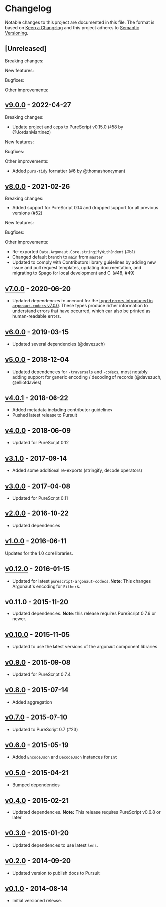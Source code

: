 # Changelog

Notable changes to this project are documented in this file. The format is based on [Keep a Changelog](https://keepachangelog.com/en/1.0.0/) and this project adheres to [Semantic Versioning](https://semver.org/spec/v2.0.0.html).

## [Unreleased]

Breaking changes:

New features:

Bugfixes:

Other improvements:

## [v9.0.0](https://github.com/purescript-contrib/purescript-argonaut/releases/tag/v9.0.0) - 2022-04-27

Breaking changes:
- Update project and deps to PureScript v0.15.0 (#58 by @JordanMartinez)

New features:

Bugfixes:

Other improvements:
- Added `purs-tidy` formatter (#6 by @thomashoneyman)

## [v8.0.0](https://github.com/purescript-contrib/purescript-argonaut/releases/tag/v8.0.0) - 2021-02-26

Breaking changes:
- Added support for PureScript 0.14 and dropped support for all previous versions (#52)

New features:

Bugfixes:

Other improvements:
- Re-exported `Data.Argonaut.Core.stringifyWithIndent` (#51)
- Changed default branch to `main` from `master`
- Updated to comply with Contributors library guidelines by adding new issue and pull request templates, updating documentation, and migrating to Spago for local development and CI (#48, #49)

## [v7.0.0](https://github.com/purescript-contrib/purescript-argonaut/releases/tag/v7.0.0) - 2020-06-20

- Updated dependencies to account for the [typed errors introduced in `argonaut-codecs` v7.0.0](https://github.com/purescript-contrib/purescript-argonaut-codecs/releases/tag/v7.0.0). These types produce richer information to understand errors that have occurred, which can also be printed as human-readable errors.

## [v6.0.0](https://github.com/purescript-contrib/purescript-argonaut/releases/tag/v6.0.0) - 2019-03-15

- Updated several dependencies (@davezuch)

## [v5.0.0](https://github.com/purescript-contrib/purescript-argonaut/releases/tag/v5.0.0) - 2018-12-04

- Updated dependencies for `-traversals` and `-codecs`, most notably adding support for generic encoding / decoding of records (@davezuch, @elliotdavies)

## [v4.0.1](https://github.com/purescript-contrib/purescript-argonaut/releases/tag/v4.0.1) - 2018-06-22

- Added metadata including contributor guidelines
- Pushed latest release to Pursuit

## [v4.0.0](https://github.com/purescript-contrib/purescript-argonaut/releases/tag/v4.0.0) - 2018-06-09

- Updated for PureScript 0.12

## [v3.1.0](https://github.com/purescript-contrib/purescript-argonaut/releases/tag/v3.1.0) - 2017-09-14

- Added some additional re-exports (stringify, decode operators)

## [v3.0.0](https://github.com/purescript-contrib/purescript-argonaut/releases/tag/v3.0.0) - 2017-04-08

- Updated for PureScript 0.11

## [v2.0.0](https://github.com/purescript-contrib/purescript-argonaut/releases/tag/v2.0.0) - 2016-10-22

- Updated dependencies

## [v1.0.0](https://github.com/purescript-contrib/purescript-argonaut/releases/tag/v1.0.0) - 2016-06-11

Updates for the 1.0 core libraries.

## [v0.12.0](https://github.com/purescript-contrib/purescript-argonaut/releases/tag/v0.12.0) - 2016-01-15

- Updated for latest `purescript-argonaut-codecs`. **Note**: This changes Argonaut's encoding for `Either`s.

## [v0.11.0](https://github.com/purescript-contrib/purescript-argonaut/releases/tag/v0.11.0) - 2015-11-20

- Updated dependencies. **Note**: this release requires PureScript 0.7.6 or newer.

## [v0.10.0](https://github.com/purescript-contrib/purescript-argonaut/releases/tag/v0.10.0) - 2015-11-05

- Updated to use the latest versions of the argonaut component libraries

## [v0.9.0](https://github.com/purescript-contrib/purescript-argonaut/releases/tag/v0.9.0) - 2015-09-08

- Updated for PureScript 0.7.4

## [v0.8.0](https://github.com/purescript-contrib/purescript-argonaut/releases/tag/v0.8.0) - 2015-07-14

- Added aggregation

## [v0.7.0](https://github.com/purescript-contrib/purescript-argonaut/releases/tag/v0.7.0) - 2015-07-10

- Updated to PureScript 0.7 (#23)

## [v0.6.0](https://github.com/purescript-contrib/purescript-argonaut/releases/tag/v0.6.0) - 2015-05-19

- Added `EncodeJson` and `DecodeJson` instances for `Int`

## [v0.5.0](https://github.com/purescript-contrib/purescript-argonaut/releases/tag/v0.5.0) - 2015-04-21

- Bumped dependencies

## [v0.4.0](https://github.com/purescript-contrib/purescript-argonaut/releases/tag/v0.4.0) - 2015-02-21

- Updated dependencies. **Note:** This release requires PureScript v0.6.8 or later

## [v0.3.0](https://github.com/purescript-contrib/purescript-argonaut/releases/tag/v0.3.0) - 2015-01-20

- Updated dependencies to use latest `lens`.

## [v0.2.0](https://github.com/purescript-contrib/purescript-argonaut/releases/tag/v0.2.0) - 2014-09-20

- Updated version to publish docs to Pursuit

## [v0.1.0](https://github.com/purescript-contrib/purescript-argonaut/releases/tag/v0.1.0) - 2014-08-14

- Initial versioned release.
